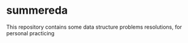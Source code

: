 # summereda
This repository contains some data structure problems resolutions, for personal practicing
